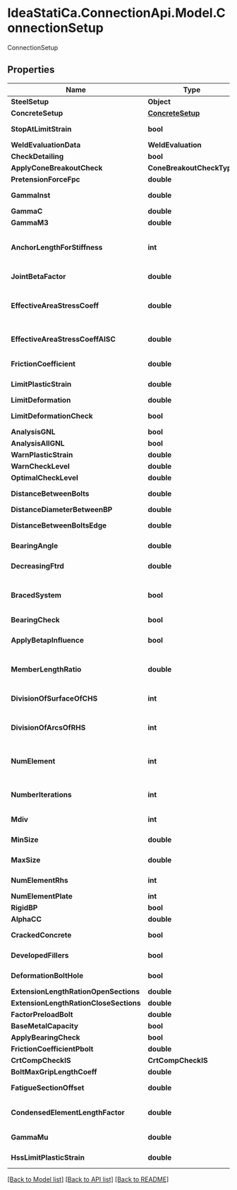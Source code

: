 # IdeaStatiCa.ConnectionApi.Model.ConnectionSetup
ConnectionSetup

## Properties

Name | Type | Description | Notes
------------ | ------------- | ------------- | -------------
**SteelSetup** | **Object** | ISteelSetup | [optional] 
**ConcreteSetup** | [**ConcreteSetup**](ConcreteSetup.md) |  | [optional] 
**StopAtLimitStrain** | **bool** | Stop analysis when the limit strain is reached. | [optional] 
**WeldEvaluationData** | **WeldEvaluation** |  | [optional] 
**CheckDetailing** | **bool** | Perform check of bolt positions | [optional] 
**ApplyConeBreakoutCheck** | **ConeBreakoutCheckType** |  | [optional] 
**PretensionForceFpc** | **double** | Pretension force fpc &#x3D; k * fub * As | [optional] 
**GammaInst** | **double** | Partial safety factor of instalation safety | [optional] 
**GammaC** | **double** | Partial safety factor of concrete | [optional] 
**GammaM3** | **double** | Preloaded bolts safety factor | [optional] 
**AnchorLengthForStiffness** | **int** | Length of anchor to define the anchor stiffness in analysis model, as a multiple of anchor diameter (E A /n * [d]) | [optional] 
**JointBetaFactor** | **double** | Joint coefficient βj - Used for Fjd calculation | [optional] 
**EffectiveAreaStressCoeff** | **double** | Effective area is taken from intersection of stress area and area of joined items according to EN1993-1-8 art. 6.2.5 | [optional] 
**EffectiveAreaStressCoeffAISC** | **double** | Effective area stress coefficient - Concrete loaded area: Stress cut-off is set for AISC | [optional] 
**FrictionCoefficient** | **double** | Coefficient of friction between base plate and concrete block | [optional] 
**LimitPlasticStrain** | **double** | Limit of plastic strain used in 2D plate element check | [optional] 
**LimitDeformation** | **double** | Limit deformation on closed sections | [optional] 
**LimitDeformationCheck** | **bool** | Limit deformation on closed sections check or not | [optional] 
**AnalysisGNL** | **bool** | Analysis with GNL | [optional] 
**AnalysisAllGNL** | **bool** | Analysis with All GNL | [optional] 
**WarnPlasticStrain** | **double** | Warning plastic strain | [optional] 
**WarnCheckLevel** | **double** | Warning check level | [optional] 
**OptimalCheckLevel** | **double** | Optimal check level | [optional] 
**DistanceBetweenBolts** | **double** | Limit distance between bolts as a multiple of bolt diameter | [optional] 
**DistanceDiameterBetweenBP** | **double** | Anchor pitch | [optional] 
**DistanceBetweenBoltsEdge** | **double** | Limit distance between bolt and plate edge as a multiple of bolt diameter | [optional] 
**BearingAngle** | **double** | Load distribution angle of concrete block in calculation of factor Kj | [optional] 
**DecreasingFtrd** | **double** | Decreasing Ftrd of anchors. Worse quality influence | [optional] 
**BracedSystem** | **bool** | Consider the frame system as braced for stiffness calculation. Braced system reduces horizontal displacements. | [optional] 
**BearingCheck** | **bool** | Apply bearing check including αb | [optional] 
**ApplyBetapInfluence** | **bool** | Apply βp influence in bolt shear resistance. ΕΝ 1993-1-8 chapter 3.6.1 (12) | [optional] 
**MemberLengthRatio** | **double** | A multiple of cross-section height to determine the default length of member | [optional] 
**DivisionOfSurfaceOfCHS** | **int** | Number of straight lines to substitute circle of circular tube in analysis model | [optional] 
**DivisionOfArcsOfRHS** | **int** | Number of straight lines to substitute corner arc of rectangular tubes in analysis model | [optional] 
**NumElement** | **int** | Ratio of length of decisive plate edge and Elements on edge count determines the average size of mesh element | [optional] 
**NumberIterations** | **int** | More iterations helps to find better solutions in contact elements but increases calculation time | [optional] 
**Mdiv** | **int** | Number of iteration steps to evaluate analysis divergence | [optional] 
**MinSize** | **double** | Minimal size of generated finite mesh element | [optional] 
**MaxSize** | **double** | Maximal size of generated finite mesh element | [optional] 
**NumElementRhs** | **int** | Number of mesh elements in RHS height | [optional] 
**NumElementPlate** | **int** | Number of mesh elements on plates | [optional] 
**RigidBP** | **bool** | True if rigid base plate is considered | [optional] 
**AlphaCC** | **double** | Long-term effect on fcd | [optional] 
**CrackedConcrete** | **bool** | True if cracked concrete is considered | [optional] 
**DevelopedFillers** | **bool** | True if developed fillers is considered | [optional] 
**DeformationBoltHole** | **bool** | True if bolt hole deformation is considered | [optional] 
**ExtensionLengthRationOpenSections** | **double** | ExtensionLengthRationOpenSections | [optional] 
**ExtensionLengthRationCloseSections** | **double** | ExtensionLengthRationCloseSections | [optional] 
**FactorPreloadBolt** | **double** | FactorPreloadBolt | [optional] 
**BaseMetalCapacity** | **bool** | BaseMetalCapacity | [optional] 
**ApplyBearingCheck** | **bool** | ApplyBearingCheck | [optional] 
**FrictionCoefficientPbolt** | **double** | Friction factor of slip-resistant joint | [optional] 
**CrtCompCheckIS** | **CrtCompCheckIS** |  | [optional] 
**BoltMaxGripLengthCoeff** | **double** | Max value of bolt grip IND | [optional] 
**FatigueSectionOffset** | **double** | Fatigue section Offset &#x3D; FatigueSectionOffset x Legsize | [optional] 
**CondensedElementLengthFactor** | **double** | Condensed element length factor (CEF). Condensed beam legth &#x3D; maxCssSize * CEF | [optional] 
**GammaMu** | **double** | Partial safety factor for Horizontal tying | [optional] 
**HssLimitPlasticStrain** | **double** | Limit plastic strain for high strength steel | [optional] 

[[Back to Model list]](../README.md#documentation-for-models) [[Back to API list]](../README.md#documentation-for-api-endpoints) [[Back to README]](../README.md)

